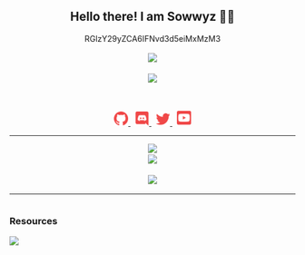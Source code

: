 <h2 align="center">
    Hello there! I am <strong>Sowwyz</strong> 👋🏻
</h2>
<p align="center">
   RGlzY29yZCA6IFNvd3d5eiMxMzM3
<br>
<br>
<a href="https://github.com/Sowwyz">
        <img src="https://komarev.com/ghpvc/?username=Sowwyz&color=red" />
  </a> 
<br>
<br>
<a href="https://discord.com/users/394251966571872256">
        <img src="https://lanyard-profile-readme.vercel.app/api/394251966571872256?idleMessage=%22May%20The%20Code%20Be%20With%20you%22&borderRadius=25px" />
    </a>
</p>
&nbsp;
<p align="center">
    <a href="https://github.com/Sowwyz/">
        <img src="./assets/icons/other/github-solid.svg/" width="25px" />
    </a>
    &nbsp;
    <a href="https://discord.com/users/394251966571872256">
        <img src="./assets/icons/other/discord-solid.svg/" width="25px" />
    </a>
    &nbsp;
    <a href="https://www.youtube.com/channel/UC9_kma0SOd-oSe24gqpqqCA">
        <img src="./assets/icons/other/twitter-solid.svg/" width="25px" />
    </a>
    &nbsp;
    <a href="https://www.youtube.com/@sowwyz1337">
        <img src="./assets/icons/other/youtube-solid.svg/" width="25px" />
    </a>
    
</p>
<hr/>
<p align="center">
    <a href="https://github.com/Sowwyz/">
        <img src="https://github-readme-streak-stats.herokuapp.com?user=Sowwyz&hide_border=true&background=0D1117&currStreakLabel=FFFFFF&sideLabels=FFFFFF&currStreakNum=FFFFFF&dates=FFFFFF&sideNums=FFFFFF&fire=f04848&ring=f04848&stroke=FFFFFFFF)](https://git.io/streak-stats" />
  </a> 
<br>
  <a href="https://github.com/Sowwyz/">
       <img src="https://github-readme-stats.vercel.app/api?username=Sowwyz&show_icons=true&theme=gruvbox" />
  </a> 
<br>
<br>
<a href="https://github.com/Sowwyz/">
       <img src="https://github-readme-stats.vercel.app/api/top-langs/?username=Sowwyz&theme=gruvbox&langs_count=8&layout=compact" />
  </a> 
</p>


---
<div align="auto" style="display: inline-block;">
    <h3 align="auto">Resources </h1>
        <img src="https://skillicons.dev/icons?i=javascript,ts,py,java,cs,cpp,html,css,nodejs,angular,django,spring,dotnet,postgres,vscode&perline=8" />
</div>


